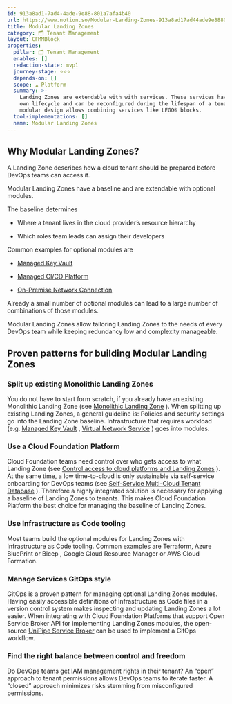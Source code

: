 ```yaml
---
id: 913a8ad1-7ad4-4ade-9e88-801a7afa4b40
url: https://www.notion.so/Modular-Landing-Zones-913a8ad17ad44ade9e88801a7afa4b40
title: Modular Landing Zones
category: 🗂 Tenant Management
layout: CFMMBlock
properties:
  pillar: 🗂 Tenant Management
  enables: []
  redaction-state: mvp1
  journey-stage: ⭐️⭐️⭐️
  depends-on: []
  scope: ☁️ Platform
  summary: >-
    Landing Zones are extendable with with services. These services have their
    own lifecycle and can be reconfigured during the lifespan of a tenant. The
    modular design allows combining services like LEGO® blocks.
  tool-implementations: []
  name: Modular Landing Zones
---
```


## Why Modular Landing Zones?

<!-- unsupported block type: synced_block -->

A Landing Zone describes how a cloud tenant should be prepared before DevOps teams can access it.

Modular Landing Zones have a baseline and are extendable with optional modules.

The baseline determines

- Where a tenant lives in the cloud provider’s resource hierarchy

- Which roles team leads can assign their developers

Common examples for optional modules are

- [Managed Key Vault](/maturity-model/service-ecosystem/managed-key-vault.md) 

- [Managed CI/CD Platform](/maturity-model/service-ecosystem/managed-cicd-platform.md)

- [On-Premise Network Connection](/maturity-model/service-ecosystem/on-premise-network-connection.md)

Already a small number of optional modules can lead to a large number of combinations of those modules.

Modular Landing Zones allow tailoring Landing Zones to the needs of every DevOps team while keeping redundancy low and complexity manageable.

## Proven patterns for building Modular Landing Zones

### Split up existing Monolithic Landing Zones

You do not have to start form scratch, if you already have an existing Monolithic Landing Zone (see [Monolithic Landing Zone](/maturity-model/tenant-management/monolithic-landing-zone.md) ). When splitting up existing Landing Zones, a general guideline is: Policies and security settings go into the Landing Zone baseline. Infrastructure that requires workload (e.g. [Managed Key Vault](/maturity-model/service-ecosystem/managed-key-vault.md) , [Virtual Network Service](/maturity-model/service-ecosystem/virtual-network-service.md) ) goes into modules.

### Use a Cloud Foundation Platform

Cloud Foundation teams need control over who gets access to what Landing Zone (see [Control access to cloud platforms and Landing Zones](/maturity-model/security-and-compliance/control-access-to-cloud-platforms-and-landing-zones.md) ). At the same time, a low time-to-cloud is only sustainable via self-service onboarding for DevOps teams (see [Self-Service Multi-Cloud Tenant Database](/maturity-model/tenant-management/self-service-multi-cloud-tenant-database.md) ). Therefore a highly integrated solution is necessary for applying a baseline of Landing Zones to tenants. This makes Cloud Foundation Platform the best choice for managing the baseline of Landing Zones.

### Use Infrastructure as Code tooling

Most teams build the optional modules for Landing Zones with Infrastructure as Code tooling. Common examples are Terraform, Azure BluePrint or Bicep , Google Cloud Resource Manager or AWS Cloud Formation.

### Manage Services GitOps style

GitOps is a proven pattern for managing optional Landing Zones modules. Having easily accessible definitions of Infrastructure as Code files in a version control system makes inspecting and updating Landing Zones a lot easier. When integrating with Cloud Foundation Platforms that support Open Service Broker API for implementing Landing Zones modules, the open-source [UniPipe Service Broker](https://github.com/meshcloud/unipipe-service-broker/) can be used to implement a GitOps workflow.

### Find the right balance between control and freedom

Do DevOps teams get IAM management rights in their tenant? An “open” approach to tenant permissions allows DevOps teams to iterate faster. A “closed” approach minimizes risks stemming from misconfigured permissions.

